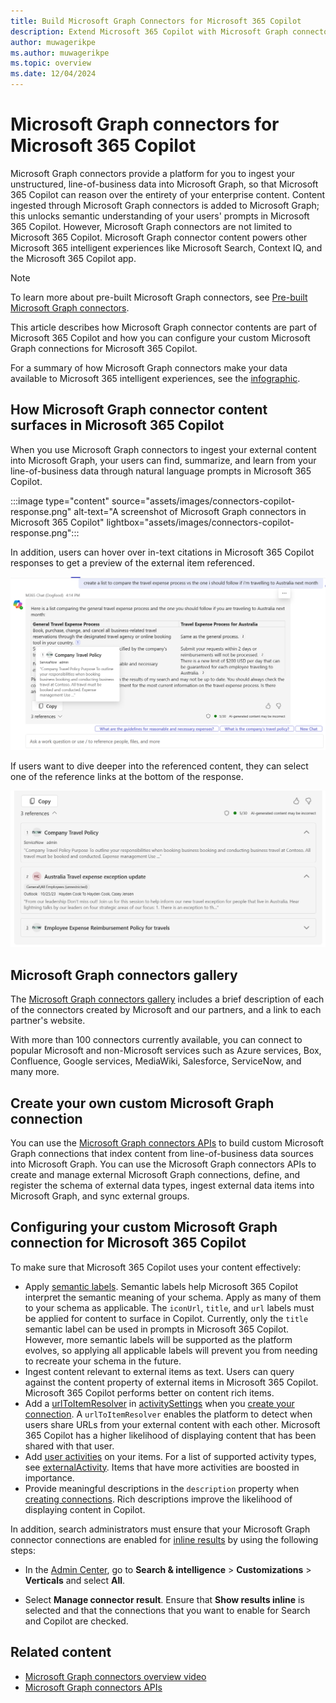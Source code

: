 ```yaml
---
title: Build Microsoft Graph Connectors for Microsoft 365 Copilot
description: Extend Microsoft 365 Copilot with Microsoft Graph connectors
author: muwagerikpe
ms.author: muwagerikpe
ms.topic: overview
ms.date: 12/04/2024
---
```


# Microsoft Graph connectors for Microsoft 365 Copilot

Microsoft Graph connectors provide a platform for you to ingest your unstructured, line-of-business data into Microsoft Graph, so that Microsoft 365 Copilot can reason over the entirety of your enterprise content. Content ingested through Microsoft Graph connectors is added to Microsoft Graph; this unlocks semantic understanding of your users' prompts in Microsoft 365 Copilot. However, Microsoft Graph connectors are not limited to Microsoft 365 Copilot. Microsoft Graph connector content powers other Microsoft 365 intelligent experiences like Microsoft Search, Context IQ, and the Microsoft 365 Copilot app.

> [!NOTE]
>
> To learn more about pre-built Microsoft Graph connectors, see [Pre-built Microsoft Graph connectors](/microsoftsearch/pre-built-connectors-overview).

This article describes how Microsoft Graph connector contents are part of Microsoft 365 Copilot and how you can configure your custom Microsoft Graph connections for Microsoft 365 Copilot.

For a summary of how Microsoft Graph connectors make your data available to Microsoft 365 intelligent experiences, see the [infographic](https://cdn.graph.office.net/prod/media/graph/connectors/Teams-Copilot_Graph-connectors-infographic_110623.pdf).

## How Microsoft Graph connector content surfaces in Microsoft 365 Copilot

When you use Microsoft Graph connectors to ingest your external content into Microsoft Graph, your users can find, summarize, and learn from your line-of-business data through natural language prompts in Microsoft 365 Copilot.

:::image type="content" source="assets/images/connectors-copilot-response.png" alt-text="A screenshot of Microsoft Graph connectors in Microsoft 365 Copilot" lightbox="assets/images/connectors-copilot-response.png":::

In addition, users can hover over in-text citations in Microsoft 365 Copilot responses to get a preview of the external item referenced.

![A screenshot of hovering over a Graph connectors response in Microsoft 365 Copilot](assets/images/connectors-copilot-hover.png)

If users want to dive deeper into the referenced content, they can select one of the reference links at the bottom of the response.

![A screenshot of Graph connectors reference list in Microsoft 365 Copilot](assets/images/connectors-copilot-logo.png)

## Microsoft Graph connectors gallery

The [Microsoft Graph connectors gallery](https://www.microsoft.com/microsoft-search/connectors) includes a brief description of each of the connectors created by Microsoft and our partners, and a link to each partner's website.

With more than 100 connectors currently available, you can connect to popular Microsoft and non-Microsoft services such as Azure services, Box, Confluence, Google services, MediaWiki, Salesforce, ServiceNow, and many more.


## Create your own custom Microsoft Graph connection

You can use the [Microsoft Graph connectors APIs](/graph/connecting-external-content-connectors-api-overview?context=microsoft-365-copilot/extensibility/context) to build custom Microsoft Graph connections that index content from line-of-business data sources into Microsoft Graph. You can use the Microsoft Graph connectors APIs to create and manage external Microsoft Graph connections, define, and register the schema of external data types, ingest external data items into Microsoft Graph, and sync external groups.

## Configuring your custom Microsoft Graph connection for Microsoft 365 Copilot

To make sure that Microsoft 365 Copilot uses your content effectively:

- Apply [semantic labels](/graph/connecting-external-content-manage-schema). Semantic labels help Microsoft 365 Copilot interpret the semantic meaning of your schema. Apply as many of them to your schema as applicable. The `iconUrl`, `title`, and `url` labels must be applied for content to surface in Copilot. Currently, only the `title` semantic label can be used in prompts in Microsoft 365 Copilot. However, more semantic labels will be supported as the platform evolves, so applying all applicable labels will prevent you from needing to recreate your schema in the future.
- Ingest content relevant to external items as text. Users can query against the content property of external items in Microsoft 365 Copilot. Microsoft 365 Copilot performs better on content rich items.
- Add a [urlToItemResolver](/graph/api/resources/externalconnectors-urltoitemresolverbase) in [activitySettings](/graph/api/resources/externalconnectors-activitysettings) when you [create your connection](/graph/connecting-external-content-manage-connections#create-a-connection). A `urlToItemResolver` enables the platform to detect when users share URLs from your external content with each other. Microsoft 365 Copilot has a higher likelihood of displaying content that has been shared with that user.
- Add [user activities](/graph/api/externalconnectors-externalitem-addactivities) on your items. For a list of supported activity types, see [externalActivity](/graph/api/resources/externalconnectors-externalactivity). Items that have more activities are boosted in importance.
- Provide meaningful descriptions in the `description` property when [creating connections](/graph/api/externalconnectors-external-post-connections). Rich descriptions improve the likelihood of displaying content in Copilot.

In addition, search administrators must ensure that your Microsoft Graph connector connections are enabled for [inline results](/microsoftsearch/connectors-in-all-vertical) by using the following steps:

- In the [Admin Center](https://admin.microsoft.com/), go to **Search & intelligence** > **Customizations** > **Verticals** and select **All**.

- Select **Manage connector result**. Ensure that **Show results inline** is selected and that the connections that you want to enable for Search and Copilot are checked.

## Related content

- [Microsoft Graph connectors overview video](https://www.youtube.com/embed/17rAOh9313g)
- [Microsoft Graph connectors APIs](/graph/connecting-external-content-connectors-api-overview?context=microsoft-365-copilot/extensibility/context)
